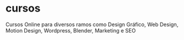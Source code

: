 # cursos
Cursos Online para diversos ramos como Design Gráfico, Web Design, Motion Design, Wordpress, Blender, Marketing e SEO
